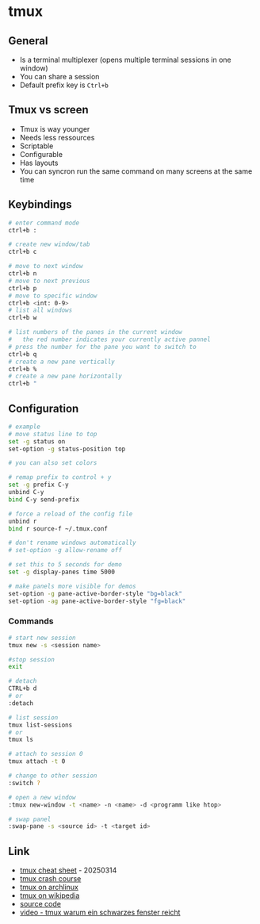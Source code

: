# tmux

## General

* Is a terminal multiplexer (opens multiple terminal sessions in one window)
* You can share a session
* Default prefix key is `Ctrl+b`

## Tmux vs screen

* Tmux is way younger
* Needs less ressources
* Scriptable
* Configurable
* Has layouts
* You can syncron run the same command on many screens at the same time

## Keybindings

```bash
# enter command mode
ctrl+b :

# create new window/tab
ctrl+b c

# move to next window
ctrl+b n
# move to next previous
ctrl+b p
# move to specific window
ctrl+b <int: 0-9>
# list all windows
ctrl+b w

# list numbers of the panes in the current window
#   the red number indicates your currently active pannel
# press the number for the pane you want to switch to
ctrl+b q
# create a new pane vertically
ctrl+b %
# create a new pane horizontally
ctrl+b "
```

## Configuration

```bash
# example
# move status line to top
set -g status on
set-option -g status-position top

# you can also set colors

# remap prefix to control + y
set -g prefix C-y
unbind C-y
bind C-y send-prefix

# force a reload of the config file
unbind r
bind r source-f ~/.tmux.conf

# don't rename windows automatically
# set-option -g allow-rename off

# set this to 5 seconds for demo
set -g display-panes time 5000

# make panels more visible for demos
set-option -g pane-active-border-style "bg=black"
set-option -ag pane-active-border-style "fg=black"
```

### Commands

```bash
# start new session
tmux new -s <session name>

#stop session
exit

# detach
CTRL+b d
# or
:detach

# list session
tmux list-sessions
# or
tmux ls

# attach to session 0
tmux attach -t 0

# change to other session
:switch ?

# open a new window
:tmux new-window -t <name> -n <name> -d <programm like htop>

# swap panel
:swap-pane -s <source id> -t <target id>
```

## Link

* [tmux cheat sheet](https://tmuxcheatsheet.com/) - 20250314
* [tmux crash course](https://robots.thoughtbot.com/a-tmux-crash-course)
* [tmux on archlinux](https://wiki.archlinux.org/index.php/Tmux)
* [tmux on wikipedia](https://en.wikipedia.org/wiki/Tmux)
* [source code](https://github.com/tmux/tmux/wiki)
* [video - tmux warum ein schwarzes fenster reicht](https://media.ccc.de/v/DCJGKA)
